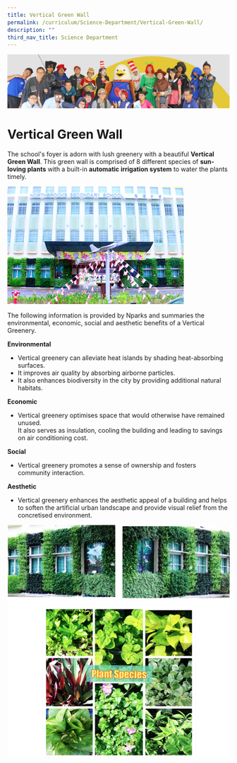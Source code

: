 ```yaml
---
title: Vertical Green Wall
permalink: /curriculum/Science-Department/Vertical-Green-Wall/
description: ""
third_nav_title: Science Department
---
```

![](/images/curriculum.jpg)

Vertical Green Wall
===================

The school's foyer is adorn with lush greenery with a beautiful **Vertical Green Wall**. This green wall is comprised of 8 different species of **sun-loving plants** with a built-in **automatic irrigation system** to water the plants timely.

![](/images/verticalgreenwall.png)

The following information is provided by Nparks and summaries the environmental, economic, social and aesthetic benefits of a Vertical Greenery.

**Environmental**

*   Vertical greenery can alleviate heat islands by shading heat-absorbing surfaces.
*   It improves air quality by absorbing airborne particles.
*   It also enhances biodiversity in the city by providing additional natural habitats.

  

**Economic**

*   Vertical greenery optimises space that would otherwise have remained unused.  
    It also serves as insulation, cooling the building and leading to savings on air conditioning cost.

  

**Social**

*   Vertical greenery promotes a sense of ownership and fosters community interaction.

  

**Aesthetic**

*   Vertical greenery enhances the aesthetic appeal of a building and helps to soften the artificial urban landscape and provide visual relief from the concretised environment.

![](/images/verticalgreenwall2.png)